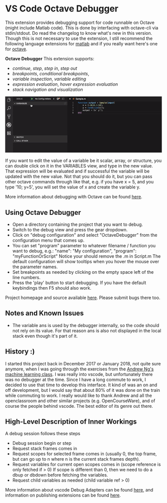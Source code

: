 # VS Code Octave Debugger

This extension provides debugging support for code runnable on Octave (might include Matlab code).
This is done by interfacing with octave-cli via stdin/stdout. Do read the changelog to know what's new in this version.
Though this is not necessary to use the extension, I still recommend the following language extensions for [matlab](https://marketplace.visualstudio.com/items?itemName=Gimly81.matlab) and if you really want here's one for [octave](https://marketplace.visualstudio.com/items?itemName=toasty-technologies.octave).


**Octave Debugger**
This extension supports:
 * *continue*, *step*, *step in*, *step out*
 * *breakpoints*, *conditional breakpoints*,
 * *variable inspection*, *variable editing*
 * *expression evaluation*, *hover expression evaluation*
 * *stack navigation and visualization*

![Demo](images/OctaveDebugger.gif)


If you want to edit the value of a variable be it scalar, array, or structure, you can double click on it in the VARIABLES view, and type in the new value.
That expression will be evaluated and if successful the variable will be updated with the new value.
Not that you should do it, but you can pass other octave commands through like that, e.g. if you have x = 5, and you type '10; y=5', you will set the value of x and create the variable y.

More information about debugging with Octave can be found
[here](https://www.gnu.org/software/octave/doc/v4.0.0/Debugging.html).


## Using Octave Debugger

* Open a directory containing the project that you want to debug.
* Switch to the debug view and press the gear dropdown.
* Click on "debug configuration" and select "OctaveDebugger" from the configuration menu that comes up.
* You can set "program" parameter to whatever filename / function you want to debug, e.g.:
    "name": "My configuration",
    "program": "myFunctionOrScript"
    Notice your should remove the .m in Script.m
    The default configuration will show tooltips when you hover the mouse over the parameter names.
* Set breakpoints as needed by clicking on the empty space left of the line numbers.
* Press the 'play' button to start debugging. If you have the default keybindings then F5 should also work.

Project homepage and source available
[here](https://github.com/paulo-fernando-silva/vscOctaveDebugger.git).
Please submit bugs there too.


## Notes and Known Issues

* The variable ans is used by the debugger internally, so the code should not rely on its value. For that reason ans is also not displayed in the local stack even though it's part of it.


## History :)

I started this project back in December 2017 or January 2018, not quite sure anymore, when I was going through the exercises from the [Andrew Ng's machine learning class](http://openclassroom.stanford.edu/MainFolder/CoursePage.php?course=MachineLearning).
I was really into vscode, but unfortunately there was no debugger at the time.
Since I have a long commute to work, I decided to use that time to develop this interface.
It kind of was an on and off development, but I would say that about 80% of it was done on the train while commuting to work. I really would like to thank Andrew and all the openclassroom and other similar projects (e.g. OpenCourseWare), and of course the people behind vscode. The best editor of its genre out there.


## High-Level Description of Inner Workings

A debug session follows these steps
 * Debug session begin or step
 * Request stack frames comes in
 * Request scopes for selected frame comes in (usually 0, the top frame, but can go up to n where n is the current stack frames depth).
 * Request variables for current open scopes comes in (scope reference is only fetched if > 0) If scope is different than 0, then we need to do a dbup or dbdown before fetching the variables.
 * Request child variables as needed (child variable ref > 0)

More information about vscode Debug Adapters can be found [here](https://code.visualstudio.com/docs/extensionAPI/api-debugging), and information on publishing extensions can be found [here](https://code.visualstudio.com/docs/extensions/publish-extension#_publishers-and-personal-access-tokens).

